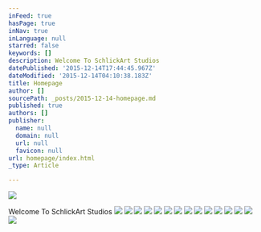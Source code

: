 ```yaml
---
inFeed: true
hasPage: true
inNav: true
inLanguage: null
starred: false
keywords: []
description: Welcome To SchlickArt Studios
datePublished: '2015-12-14T17:44:45.967Z'
dateModified: '2015-12-14T04:10:38.183Z'
title: Homepage
author: []
sourcePath: _posts/2015-12-14-homepage.md
published: true
authors: []
publisher:
  name: null
  domain: null
  url: null
  favicon: null
url: homepage/index.html
_type: Article

---
```

![](https://s3-us-west-2.amazonaws.com/the-grid-img/p/f53b484c4402a5e08cf1aa6c70d5a608eca9d88a.jpg)

Welcome To SchlickArt Studios
![](https://s3-us-west-2.amazonaws.com/the-grid-img/p/907fd8b719086a32aafe50ce206ed78f7df0a55d.jpg)
![](https://s3-us-west-2.amazonaws.com/the-grid-img/p/da1a723066a7058c18e9ed8c276d485efc4cae20.jpg)
![](https://s3-us-west-2.amazonaws.com/the-grid-img/p/4741df04b3986fee864ec9b7eb97b7aa78315da4.jpg)
![](https://s3-us-west-2.amazonaws.com/the-grid-img/p/0bb7f2479a6a2ee23e44d7a1915d461d47fa18d8.jpg)
![](https://s3-us-west-2.amazonaws.com/the-grid-img/p/eb246129cb57f5d444b6ca08df5a05f3577266c2.jpg)
![](https://s3-us-west-2.amazonaws.com/the-grid-img/p/8504ce554e985cf0b60811970e67b125056a5885.jpg)
![](https://s3-us-west-2.amazonaws.com/the-grid-img/p/a61070b7d90ca0da7983323ae7c07b1b793fc306.jpg)
![](https://s3-us-west-2.amazonaws.com/the-grid-img/p/ae4b35510461f70e491561a148f762756eee052e.jpg)
![](https://s3-us-west-2.amazonaws.com/the-grid-img/p/d265e73a26961b954285d79476e1a4532dca0d44.jpg)
![](https://s3-us-west-2.amazonaws.com/the-grid-img/p/37c719a8ec0e80af7535f632ca07c5670d242f5d.jpg)
![](https://s3-us-west-2.amazonaws.com/the-grid-img/p/1c0231d612af8c7d9e33ddd0188f18eb8b510de9.jpg)
![](https://s3-us-west-2.amazonaws.com/the-grid-img/p/fb8db1780ac9d93d286aea6a21f8989ed1b319f6.jpg)
![](https://s3-us-west-2.amazonaws.com/the-grid-img/p/8e07d188e4ca24d28202bcf03bbafdf5d247024e.jpg)
![](https://s3-us-west-2.amazonaws.com/the-grid-img/p/5a6484346ad45573332285538aad37c5f556946a.jpg)
![](https://s3-us-west-2.amazonaws.com/the-grid-img/p/3aa23b4270f9fcfe27f7da87e5369f345f6d2039.jpg)